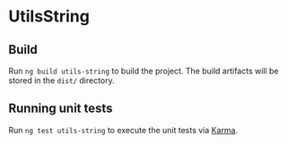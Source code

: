 # UtilsString

## Build

Run `ng build utils-string` to build the project. The build artifacts will be stored in the `dist/` directory.

## Running unit tests

Run `ng test utils-string` to execute the unit tests via [Karma](https://karma-runner.github.io).
